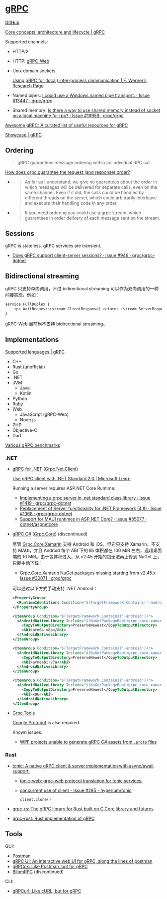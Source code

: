 # [gRPC](https://grpc.io/)
[GitHub](https://github.com/grpc/grpc)

[Core concepts, architecture and lifecycle | gRPC](https://grpc.io/docs/what-is-grpc/core-concepts/)

Supported channels:
- HTTP/2
- HTTP: [gRPC-Web](https://chromium.googlesource.com/external/github.com/grpc/grpc/+/v1.12.0/doc/PROTOCOL-WEB.md)
- Unix domain sockets

  [Using gRPC for (local) inter-process communication | F. Werner’s Research Page](https://www.mpi-hd.mpg.de/personalhomes/fwerner/research/2021/09/grpc-for-ipc/)
- Named pipes: [I could use a Windows named pipe transport. · Issue #13447 · grpc/grpc](https://github.com/grpc/grpc/issues/13447)
- Shared memory: [Is there a way to use shared memory instead of socket on a local machine for rpc? · Issue #19959 · grpc/grpc](https://github.com/grpc/grpc/issues/19959)

[Awesome gRPC: A curated list of useful resources for gRPC](https://github.com/grpc-ecosystem/awesome-grpc)

[Showcase | gRPC](https://grpc.io/showcase/)

## Ordering
> gRPC guarantees message ordering within an individual RPC call.

[How does grpc guarantee the request (and response) order?](https://groups.google.com/g/grpc-io/c/AsfrHhsMZJA)
- > As far as I understand, we give no guarantees about the order in which messages will be delivered for separate calls, even on the same channel. Even if it did, the calls could be handled by different threads on the server, which could arbitrarily interleave and execute their handling code in any order.
- > If you need ordering you could use a grpc stream, which guarantees in order delivery of each message sent on the stream.

## Sessions
gRPC is stateless. gRPC services are transient.
- [Does gRPC support client-server sessions? · Issue #946 · grpc/grpc-dotnet](https://github.com/grpc/grpc-dotnet/issues/946)

## Bidirectional streaming
gRPC 只支持单向调用，不过 bidirectional streaming 可以作为双向调用的一种间接实现，例如：

```proto
service FullDuplex {
    rpc WaitRequests(stream ClientResponse) returns (stream ServerRequest);
}
```

gRPC-Web 目前尚不支持 bidirectional streaming。


## Implementations
[Supported languages | gRPC](https://grpc.io/docs/languages/)
- C++
- Rust (unofficial)
- Go
- .NET
- JVM
  - Java
  - Kotlin
- Python
- Ruby
- Web
  - JavaScript (gRPC-Web)
  - Node.js
- PHP
- Objective-C
- Dart

[Various gRPC benchmarks](https://github.com/LesnyRumcajs/grpc_bench)

### .NET
- [gRPC for .NET](https://github.com/grpc/grpc-dotnet) ([Grpc.Net.Client](https://www.nuget.org/packages/Grpc.Net.Client))

  [Use gRPC client with .NET Standard 2.0 | Microsoft Learn](https://learn.microsoft.com/en-us/aspnet/core/grpc/netstandard)

  Running a server requires ASP.NET Core Runtime:
  - [Implementing a grpc server in .net standard class library · Issue #1419 · grpc/grpc-dotnet](https://github.com/grpc/grpc-dotnet/issues/1419)
  - [Replacement of Server functionality for .NET Framework (4.8) · Issue #1368 · grpc/grpc-dotnet](https://github.com/grpc/grpc-dotnet/issues/1368)
  - [Support for MAUI runtimes in ASP.NET Core? · Issue #35077 · dotnet/aspnetcore](https://github.com/dotnet/aspnetcore/issues/35077)

- [gRPC C#](https://github.com/grpc/grpc/tree/master/src/csharp) ([Grpc.Core](https://www.nuget.org/packages/Grpc.Core)) (discontinued)

  尽管 [Grpc.Core.Xamarin](https://www.nuget.org/packages/Grpc.Core.Xamarin) 支持 Android 和 iOS，但它只支持 Xamarin，不支持 MAUI，并且 Android 每个 ABI 下的 lib 体积都在 100 MiB 左右，远超桌面端的 10 MiB。由于包体积过大，从 v2.45 开始的包无法再上传到 NuGet 上，只能手动下载：
  - [Grpc.Core.Xamarin NuGet packages missing starting from v2.45.x · Issue #30071 · grpc/grpc](https://github.com/grpc/grpc/issues/30071)

  可以通过以下方式手动支持 .NET Android：
  ```xml
  <PropertyGroup>
    <RuntimeIdentifiers Condition="$(TargetFramework.Contains('-android'))">android-arm64;android-arm;android-x86</RuntimeIdentifiers>
  </PropertyGroup>

  <ItemGroup Condition="$(TargetFramework.Contains('-android'))">
    <AndroidNativeLibrary Include="$(NuGetPackageRoot)grpc.core.xamarin\2.44.0\native\android\arm64-v8a\libgrpc_csharp_ext.so">
      <CopyToOutputDirectory>PreserveNewest</CopyToOutputDirectory>
      <Abi>arm64-v8a</Abi>
    </AndroidNativeLibrary>
  </ItemGroup>

  <ItemGroup Condition="$(TargetFramework.Contains('-android'))">
    <AndroidNativeLibrary Include="$(NuGetPackageRoot)grpc.core.xamarin\2.44.0\native\android\armeabi-v7a\libgrpc_csharp_ext.so">
      <CopyToOutputDirectory>PreserveNewest</CopyToOutputDirectory>
      <Abi>armeabi-v7a</Abi>
    </AndroidNativeLibrary>
  </ItemGroup>

  <ItemGroup Condition="$(TargetFramework.Contains('-android'))">
    <AndroidNativeLibrary Include="$(NuGetPackageRoot)grpc.core.xamarin\2.44.0\native\android\x86\libgrpc_csharp_ext.so">
      <CopyToOutputDirectory>PreserveNewest</CopyToOutputDirectory>
      <Abi>x86</Abi>
    </AndroidNativeLibrary>
  </ItemGroup>
  ```

- [Grpc.Tools](https://www.nuget.org/packages/Grpc.Tools/)

  [Google.Protobuf](https://www.nuget.org/packages/Google.Protobuf/) is also required.

  Known issues:
  - [WPF projects unable to generate gRPC C# assets from `.proto` files](https://learn.microsoft.com/en-us/aspnet/core/grpc/troubleshoot?view=aspnetcore-7.0#wpf-projects-unable-to-generate-grpc-c-assets-from-proto-files)

### Rust
- [tonic: A native gRPC client & server implementation with async/await support.](https://github.com/hyperium/tonic)
  - [tonic-web: grpc-web protocol translation for tonic services.](https://docs.rs/crate/tonic-web/latest)

  - [concurrent use of client - Issue #285 - hyperium/tonic](https://github.com/hyperium/tonic/issues/285)

    `client.clone()`

- [grpc-rs: The gRPC library for Rust built on C Core library and futures](https://github.com/tikv/grpc-rs)
- [grpc-rust: Rust implementation of gRPC](https://github.com/stepancheg/grpc-rust)

## Tools
GUI:
- [Postman](https://www.postman.com/)
- [gRPC UI: An interactive web UI for gRPC, along the lines of postman](https://github.com/fullstorydev/grpcui)
- [gRPCox: Like Postman, but for gRPC](https://github.com/gusaul/grpcox)
- [BllomRPC](https://github.com/bloomrpc/bloomrpc) (discontinued)

CLI:
- [gRPCurl: Like cURL, but for gRPC](https://github.com/fullstorydev/grpcurl)